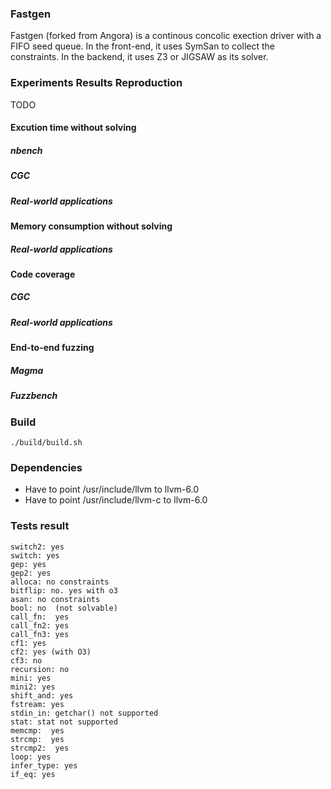 ### Fastgen

Fastgen (forked from Angora) is a continous concolic exection driver with a FIFO seed queue. In the front-end, it uses SymSan to collect the constraints. In the backend, it uses Z3 or JIGSAW as its solver.

### Experiments Results Reproduction

TODO

#### Excution time without solving 

##### nbench
##### CGC
##### Real-world applications

#### Memory consumption without solving

##### Real-world applications

#### Code coverage

##### CGC
##### Real-world applications

#### End-to-end fuzzing

##### Magma
##### Fuzzbench

### Build

```
./build/build.sh
```


### Dependencies

* Have to point /usr/include/llvm to llvm-6.0
* Have to point /usr/include/llvm-c to llvm-6.0


### Tests result

```
switch2: yes
switch: yes
gep: yes
gep2: yes
alloca: no constraints
bitflip: no. yes with o3
asan: no constraints
bool: no  (not solvable)
call_fn:  yes
call_fn2: yes
call_fn3: yes 
cf1: yes
cf2: yes (with O3)
cf3: no
recursion: no
mini: yes
mini2: yes
shift_and: yes
fstream: yes
stdin_in: getchar() not supported
stat: stat not supported
memcmp:  yes
strcmp:  yes
strcmp2:  yes
loop: yes
infer_type: yes
if_eq: yes
```
